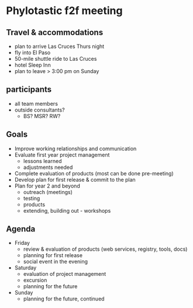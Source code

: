 # Phylotastic f2f meeting

## Travel & accommodations 

* plan to arrive Las Cruces Thurs night 
* fly into El Paso
* 50-mile shuttle ride to Las Cruces
* hotel Sleep Inn
* plan to leave > 3:00 pm on Sunday

## participants 

* all team members 
* outside consultants?  
   * BS? MSR?  RW? 

## Goals 

* Improve working relationships and communication
* Evaluate first year project management
   * lessons learned 
   * adjustments needed
* Complete evaluation of products (most can be done pre-meeting) 
* Develop plan for first release & commit to the plan
* Plan for year 2 and beyond
   * outreach (meetings) 
   * testing 
   * products 
   * extending, building out - workshops

## Agenda 

* Friday 
   * review & evaluation of products (web services, registry, tools, docs)
   * planning for first release 
   * social event in the evening
* Saturday 
   * evaluation of project management
   * excursion
   * planning for the future 
* Sunday 
   * planning for the future, continued 